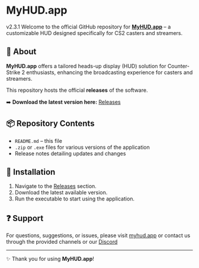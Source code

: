 # MyHUD.app

v2.3.1
Welcome to the official GitHub repository for **[MyHUD.app](https://myhud.app)** – a customizable HUD designed specifically for CS2 casters and streamers.

## 🚀 About

**MyHUD.app** offers a tailored heads-up display (HUD) solution for Counter-Strike 2 enthusiasts, enhancing the broadcasting experience for casters and streamers.

This repository hosts the official **releases** of the software.

➡️ **Download the latest version here:** [Releases](https://github.com/myhudcs/myhud-release/releases/latest)

## 📦 Repository Contents

- `README.md` – this file
- `.zip` or `.exe` files for various versions of the application
- Release notes detailing updates and changes

## 🧰 Installation

1. Navigate to the [Releases](https://github.com/myhudcs/myhud-release/releases) section.
2. Download the latest available version.
3. Run the executable to start using the application.

## ❓ Support

For questions, suggestions, or issues, please visit [myhud.app](https://myhud.app) or contact us through the provided channels or our [Discord](https://discord.gg/qGtq2W3wwM)

---

✨ Thank you for using **MyHUD.app**!
